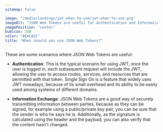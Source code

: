 ```yaml
---
sitemap: false

image: "/media/landings/jwt-when-to-use/jwt-when-to-use.png"
imageAlt: "JSON Web Tokens are useful for Authentication and Information Exchange"
imagePosition: "center"
budicon: 288
color: "#EACA2C"
title: "When should you use JSON Web Tokens?"
---
```


These are some scenarios where JSON Web Tokens are useful:

- **Authentication**: This is the typical scenario for using JWT, once the user is logged in, each subsequent request will include the JWT, allowing the user to access routes, services, and resources that are permitted with that token. Single Sign On is a feature that widely uses JWT nowadays, because of its small overhead and its ability to be easily used among systems of different domains.

- **Information Exchange**: JSON Web Tokens are a good way of securely transmitting information between parties, because as they can be signed, for example using a public/private key pair, you can be sure that the sender is who he says he is. Additionally, as the signature is calculated using the header and the payload, you can also verify that the content hasn't changed.
